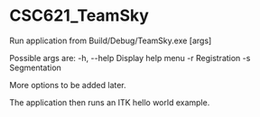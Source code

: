 # CSC621_TeamSky

Run application from Build/Debug/TeamSky.exe [args]

Possible args are:
-h, --help 	Display help menu
-r 	Registration
-s	Segmentation

More options to be added later.

The application then runs an ITK hello world example. 